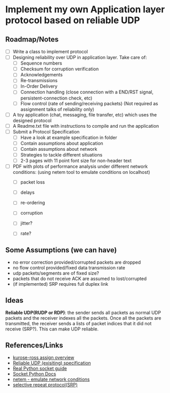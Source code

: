 # Implement my own Application layer protocol based on reliable UDP

## Roadmap/Notes
 - [ ] Write a class to implement protocol
 - [ ] Designing reliability over UDP in application layer. Take care of:
   - [ ] Sequence numbers
   - [ ] Checksum for corruption verification
   - [ ] Acknowledgements
   - [ ] Re-transmissions
   - [ ] In-Order Delivery
   - [ ] Connection handling (close connection with a END/RST signal, persistent-connection check, etc)
   - [ ] Flow control (rate of sending/receiving packets) (Not required as assignment talks of reliability only)
 - [ ] A toy application (chat, messaging, file transfer, etc) which uses the designed protocol
 - [ ] A Readme.txt file with instructions to compile and run the application
 - [ ] Submit a Protocol Specification
   - [ ] Have a look at example specification in folder
   - [ ] Contain assumptions about application
   - [ ] Contain assumptions about network
   - [ ] Strategies to tackle different situations
   - [ ] 2-3 pages with 11 point font size for non-header text
 - [ ] PDF with plots of performance analysis under different network conditions: (using netem tool to emulate conditions on localhost)
   - [ ] packet loss
   - [ ] delays
   - [ ] re-ordering
   - [ ] corruption
   - [ ] jitter?
   - [ ] rate?


## Some Assumptions (we can have)
 - no error correction provided/corrupted packets are dropped
 - no flow control provided/fixed data transmission rate
 - udp packets/segments are of fixed size?
 - packets that do not receive ACK are assumed to lost/corrupted
 - (if implemented) SRP requires full duplex link


## Ideas
**Reliable UDP(RUDP or RDP)**: the sender sends all packets as normal UDP packets and the receiver indexes all the packets. Once all the packets are transmitted, the receiver sends a lists of packet indices that it did not receive (SRP?). This can make UDP reliable.


## References/Links
 - [kurose-ross assign overview](https://www.cs.grinnell.edu/~weinman/courses/CSC364/2014S/labs/reliable-data-transfer.html)
 - [Reliable UDP (exisiting) specification](https://tools.ietf.org/id/draft-ietf-sigtran-reliable-udp-00.txt)
 - [Real Python socket guide](https://realpython.com/python-sockets/)
 - [Socket Python Docs](https://docs.python.org/3/howto/sockets.html)
 - [netem - emulate network conditions](https://wiki.linuxfoundation.org/networking/netem?utm_medium=twitter&utm_source=twitterfeed)
 - [selective repeat protocol(SRP)](https://www.geeksforgeeks.org/sliding-window-protocol-set-3-selective-repeat/)
